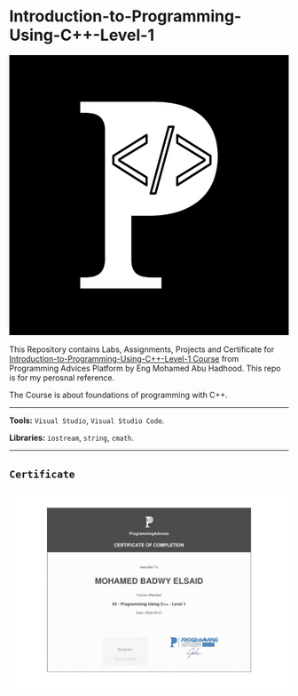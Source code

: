 # Introduction-to-Programming-Using-C++-Level-1

![Programming Advices Logo](/Programming%20Advices.jpg)

This Repository contains Labs, Assignments, Projects and Certificate for [Introduction-to-Programming-Using-C++-Level-1 Course](https://programmingadvices.com/courses) from Programming Advices Platform by Eng Mohamed Abu Hadhood. This repo is for my perosnal reference.

The Course is about foundations of programming with C++.


---

**Tools:** `Visual Studio`, `Visual Studio Code`.

**Libraries:** `iostream`, `string`, `cmath`. 

---

## `Certificate`

![Certificate](/Programming%20Using%20C++%20-%20Level%201.jpg)